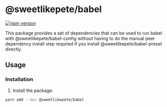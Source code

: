 # @sweetlikepete/babel

[![npm version](https://badge.fury.io/js/%40sweetlikepete%2Fbabel.svg)](https://badge.fury.io/js/%40sweetlikepete%2Fbabel)

This package provides a set of dependencies that can be used to run babel with @sweetlikepete/babel-config without having to do the manual peer dependency install step required if you
install @sweetlikepete/babel-preset directly.

## Usage

### Installation

1. Install the package:

  ```sh
  yarn add --dev @sweetlikepete/babel
  ```